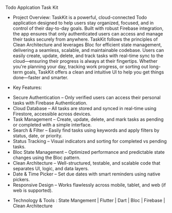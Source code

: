 Todo Applcation Task Kit

- Project Overview:
TaskKit is a powerful, cloud-connected Todo application designed to help users stay organized, focused, and in control of their day-to-day goals. Built with robust Firebase integration, the app ensures that only authenticated users can access and manage their tasks securely from anywhere.
TaskKit follows the principles of Clean Architecture and leverages Bloc for efficient state management, delivering a seamless, scalable, and maintainable codebase. Users can easily create, update, delete, and track tasks with real-time sync to the cloud—ensuring their progress is always at their fingertips.
Whether you're planning your day, tracking work progress, or sorting out long-term goals, TaskKit offers a clean and intuitive UI to help you get things done—faster and smarter.

- Key Features:
* Secure Authentication – Only verified users can access their personal tasks with Firebase Authentication.
* Cloud Database – All tasks are stored and synced in real-time using Firestore, accessible across devices.
* Task Management – Create, update, delete, and mark tasks as pending or completed with a simple interface.
* Search & Filter – Easily find tasks using keywords and apply filters by status, date, or priority.
* Status Tracking – Visual indicators and sorting for completed vs pending tasks.
* Bloc State Management – Optimized performance and predictable state changes using the Bloc pattern.
* Clean Architecture – Well-structured, testable, and scalable code that separates UI, logic, and data layers.
* Date & Time Picker – Set due dates with smart reminders using native pickers.
* Responsive Design – Works flawlessly across mobile, tablet, and web (if web is supported).

- Technology & Tools : 
State Mangement | Flutter | Dart | Bloc | Firebase | Clean Architecture
